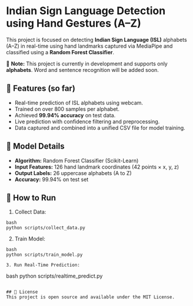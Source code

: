 # Indian Sign Language Detection using Hand Gestures (A–Z)

This project is focused on detecting **Indian Sign Language (ISL)** alphabets (A–Z) in real-time using hand landmarks captured via MediaPipe and classified using a **Random Forest Classifier**.

🚧 **Note:** This project is currently in development and supports only **alphabets**. Word and sentence recognition will be added soon.


## 📌 Features (so far)

- Real-time prediction of ISL alphabets using webcam.
- Trained on over 800 samples per alphabet.
- Achieved **99.94% accuracy** on test data.
- Live prediction with confidence filtering and preprocessing.
- Data captured and combined into a unified CSV file for model training.


## 🧠 Model Details

- **Algorithm:** Random Forest Classifier (Scikit-Learn)
- **Input Features:** 126 hand landmark coordinates (42 points × x, y, z)
- **Output Labels:** 26 uppercase alphabets (A to Z)
- **Accuracy:** 99.94% on test set

## 🚀 How to Run
1. Collect Data:
```
bash
python scripts/collect_data.py
```
2. Train Model:
```
bash
python scripts/train_model.py

3. Run Real-Time Prediction:
```
bash
python scripts/realtime_predict.py
```

## 📜 License
This project is open source and available under the MIT License.
